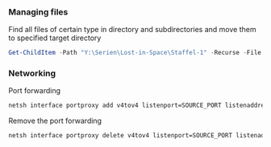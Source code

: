 ### Managing files

Find all files of certain type in directory and subdirectories and move them to specified target directory

```ps1
Get-ChildItem -Path "Y:\Serien\Lost-in-Space\Staffel-1" -Recurse -File -Filter "*.mkv" | Move-Item -Destination "Y:\Serien\Lost-in-Space\Staffel-1" -Force
```

### Networking

Port forwarding
```cmd
netsh interface portproxy add v4tov4 listenport=SOURCE_PORT listenaddress=SOURCE_IP connectport=TARGET_PORT connectaddress=TARGET_IP
```

Remove the port forwarding

```cmd
netsh interface portproxy delete v4tov4 listenport=SOURCE_PORT listenaddress=SOURCE_IP connectport=TARGET_PORT connectaddress=TARGET_IP
```